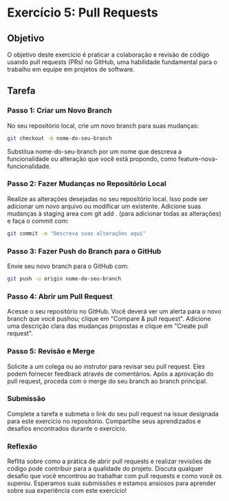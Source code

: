 # Exercício 5: Pull Requests

## Objetivo

O objetivo deste exercício é praticar a colaboração e revisão de código usando pull requests (PRs) no GitHub, uma habilidade fundamental para o trabalho em equipe em projetos de software.

## Tarefa

### Passo 1: Criar um Novo Branch

No seu repositório local, crie um novo branch para suas mudanças:
   ```bash
   git checkout -b nome-do-seu-branch
   ```

Substitua nome-do-seu-branch por um nome que descreva a funcionalidade ou alteração que você está propondo, como feature-nova-funcionalidade.

### Passo 2: Fazer Mudanças no Repositório Local
Realize as alterações desejadas no seu repositório local. Isso pode ser adicionar um novo arquivo ou modificar um existente.
Adicione suas mudanças à staging area com git add . (para adicionar todas as alterações) e faça o commit com:

```bash
git commit -m "Descreva suas alterações aqui"
```

### Passo 3: Fazer Push do Branch para o GitHub
Envie seu novo branch para o GitHub com:

```bash
git push -u origin nome-do-seu-branch
```

### Passo 4: Abrir um Pull Request
Acesse o seu repositório no GitHub. Você deverá ver um alerta para o novo branch que você pushou; clique em "Compare & pull request".
Adicione uma descrição clara das mudanças propostas e clique em "Create pull request".

### Passo 5: Revisão e Merge
Solicite a um colega ou ao instrutor para revisar seu pull request. Eles podem fornecer feedback através de comentários.
Após a aprovação do pull request, proceda com o merge do seu branch ao branch principal.

### Submissão
Complete a tarefa e submeta o link do seu pull request na issue designada para este exercício no repositório. Compartilhe seus aprendizados e desafios encontrados durante o exercício.

### Reflexão
Reflita sobre como a prática de abrir pull requests e realizar revisões de código pode contribuir para a qualidade do projeto.
Discuta qualquer desafio que você encontrou ao trabalhar com pull requests e como você os superou.
Esperamos suas submissões e estamos ansiosos para aprender sobre sua experiência com este exercício!